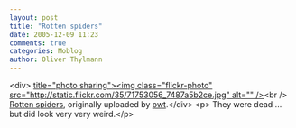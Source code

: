 ```yaml
---
layout: post
title: "Rotten spiders"
date: 2005-12-09 11:23
comments: true
categories: Moblog
author: Oliver Thylmann
---
```



&lt;div&gt;	[ title=&quot;photo sharing&quot;&gt;&lt;img class=&quot;flickr-photo&quot; src=&quot;http://static.flickr.com/35/71753056_7487a5b2ce.jpg&quot; alt=&quot;&quot; /&gt;](http://www.flickr.com/photos/oliver/71753056/)&lt;br /&gt;	[Rotten spiders](http://www.flickr.com/photos/oliver/71753056/), originally uploaded by [owt](http://www.flickr.com/people/oliver/).&lt;/div&gt;				&lt;p&gt;	They were dead ... but did look very very weird.&lt;/p&gt;


